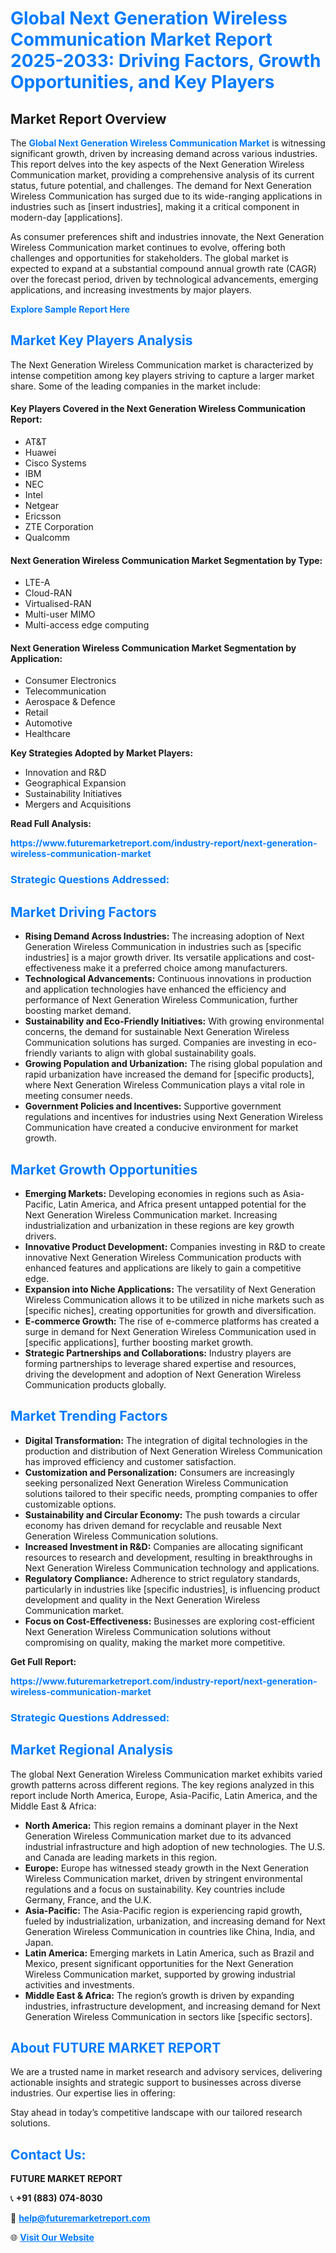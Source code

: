 <h1 style="color: #007BFF;">Global Next Generation Wireless Communication Market Report 2025-2033: Driving Factors, Growth Opportunities, and Key Players</h1>

<section id="overview">
<h2>Market Report Overview</h2>
<p>The <a href="https://www.futuremarketreport.com/industry-report/next-generation-wireless-communication-market" style="color: #007BFF; text-decoration: none;"><strong>Global Next Generation Wireless Communication Market</strong></a> is witnessing significant growth, driven by increasing demand across various industries. This report delves into the key aspects of the Next Generation Wireless Communication market, providing a comprehensive analysis of its current status, future potential, and challenges. The demand for Next Generation Wireless Communication has surged due to its wide-ranging applications in industries such as [insert industries], making it a critical component in modern-day [applications].</p>
<p>As consumer preferences shift and industries innovate, the Next Generation Wireless Communication market continues to evolve, offering both challenges and opportunities for stakeholders. The global market is expected to expand at a substantial compound annual growth rate (CAGR) over the forecast period, driven by technological advancements, emerging applications, and increasing investments by major players.</p>
</section>

<section id="overview">
<p><a href="https://www.futuremarketreport.com/request-sample/reportId=63718" style="color: #007BFF; text-decoration: none;"><strong>Explore Sample Report Here</strong></a></p>
</section>

<section id="key-players">
<h2 style="color: #007BFF;">Market Key Players Analysis</h2>
<p>The Next Generation Wireless Communication market is characterized by intense competition among key players striving to capture a larger market share. Some of the leading companies in the market include:</p>
<h4>Key Players Covered in the Next Generation Wireless Communication Report:</h4>
<ul><li>AT&amp;T</li><li>Huawei</li><li>Cisco Systems</li><li>IBM</li><li>NEC</li><li>Intel</li><li>Netgear</li><li>Ericsson</li><li>ZTE Corporation</li><li>Qualcomm</li></ul>
<h4>Next Generation Wireless Communication Market Segmentation by Type:</h4>
<ul><li>LTE-A</li><li>Cloud-RAN</li><li>Virtualised-RAN</li><li>Multi-user MIMO</li><li>Multi-access edge computing</li></ul>

<h4>Next Generation Wireless Communication Market Segmentation by Application:</h4>
<ul><li>Consumer Electronics</li><li>Telecommunication</li><li>Aerospace &amp; Defence</li><li>Retail</li><li>Automotive</li><li>Healthcare</li></ul>
<p><strong>Key Strategies Adopted by Market Players:</strong></p>
<ul>
<li>Innovation and R&D</li>
<li>Geographical Expansion</li>
<li>Sustainability Initiatives</li>
<li>Mergers and Acquisitions</li>
</ul>
</section>

<section>
<p><strong>Read Full Analysis: </strong></p><a href="https://www.futuremarketreport.com/industry-report/next-generation-wireless-communication-market" style="color: #007BFF; text-decoration: none;"><strong>https://www.futuremarketreport.com/industry-report/next-generation-wireless-communication-market</strong></a>
<h3 style="color: #007BFF;">Strategic Questions Addressed:</h3>
</section>

<section id="driving-factors">
<h2 style="color: #007BFF;">Market Driving Factors</h2>
<ul>
<li><strong>Rising Demand Across Industries:</strong> The increasing adoption of Next Generation Wireless Communication in industries such as [specific industries] is a major growth driver. Its versatile applications and cost-effectiveness make it a preferred choice among manufacturers.</li>
<li><strong>Technological Advancements:</strong> Continuous innovations in production and application technologies have enhanced the efficiency and performance of Next Generation Wireless Communication, further boosting market demand.</li>
<li><strong>Sustainability and Eco-Friendly Initiatives:</strong> With growing environmental concerns, the demand for sustainable Next Generation Wireless Communication solutions has surged. Companies are investing in eco-friendly variants to align with global sustainability goals.</li>
<li><strong>Growing Population and Urbanization:</strong> The rising global population and rapid urbanization have increased the demand for [specific products], where Next Generation Wireless Communication plays a vital role in meeting consumer needs.</li>
<li><strong>Government Policies and Incentives:</strong> Supportive government regulations and incentives for industries using Next Generation Wireless Communication have created a conducive environment for market growth.</li>
</ul>
</section>

<section id="growth-opportunities">
<h2 style="color: #007BFF;">Market Growth Opportunities</h2>
<ul>
<li><strong>Emerging Markets:</strong> Developing economies in regions such as Asia-Pacific, Latin America, and Africa present untapped potential for the Next Generation Wireless Communication market. Increasing industrialization and urbanization in these regions are key growth drivers.</li>
<li><strong>Innovative Product Development:</strong> Companies investing in R&D to create innovative Next Generation Wireless Communication products with enhanced features and applications are likely to gain a competitive edge.</li>
<li><strong>Expansion into Niche Applications:</strong> The versatility of Next Generation Wireless Communication allows it to be utilized in niche markets such as [specific niches], creating opportunities for growth and diversification.</li>
<li><strong>E-commerce Growth:</strong> The rise of e-commerce platforms has created a surge in demand for Next Generation Wireless Communication used in [specific applications], further boosting market growth.</li>
<li><strong>Strategic Partnerships and Collaborations:</strong> Industry players are forming partnerships to leverage shared expertise and resources, driving the development and adoption of Next Generation Wireless Communication products globally.</li>
</ul>
</section>

<section id="trending-factors">
<h2 style="color: #007BFF;">Market Trending Factors</h2>
<ul>
<li><strong>Digital Transformation:</strong> The integration of digital technologies in the production and distribution of Next Generation Wireless Communication has improved efficiency and customer satisfaction.</li>
<li><strong>Customization and Personalization:</strong> Consumers are increasingly seeking personalized Next Generation Wireless Communication solutions tailored to their specific needs, prompting companies to offer customizable options.</li>
<li><strong>Sustainability and Circular Economy:</strong> The push towards a circular economy has driven demand for recyclable and reusable Next Generation Wireless Communication solutions.</li>
<li><strong>Increased Investment in R&D:</strong> Companies are allocating significant resources to research and development, resulting in breakthroughs in Next Generation Wireless Communication technology and applications.</li>
<li><strong>Regulatory Compliance:</strong> Adherence to strict regulatory standards, particularly in industries like [specific industries], is influencing product development and quality in the Next Generation Wireless Communication market.</li>
<li><strong>Focus on Cost-Effectiveness:</strong> Businesses are exploring cost-efficient Next Generation Wireless Communication solutions without compromising on quality, making the market more competitive.</li>
</ul>
</section>

<section>
<p><strong>Get Full Report: </strong></p><a href="https://www.futuremarketreport.com/industry-report/next-generation-wireless-communication-market" style="color: #007BFF; text-decoration: none;"><strong>https://www.futuremarketreport.com/industry-report/next-generation-wireless-communication-market</strong></a>
<h3 style="color: #007BFF;">Strategic Questions Addressed:</h3>
</section>


<section id="regional-analysis">
<h2 style="color: #007BFF;">Market Regional Analysis</h2>
<p>The global Next Generation Wireless Communication market exhibits varied growth patterns across different regions. The key regions analyzed in this report include North America, Europe, Asia-Pacific, Latin America, and the Middle East & Africa:</p>
<ul>
<li><strong>North America:</strong> This region remains a dominant player in the Next Generation Wireless Communication market due to its advanced industrial infrastructure and high adoption of new technologies. The U.S. and Canada are leading markets in this region.</li>
<li><strong>Europe:</strong> Europe has witnessed steady growth in the Next Generation Wireless Communication market, driven by stringent environmental regulations and a focus on sustainability. Key countries include Germany, France, and the U.K.</li>
<li><strong>Asia-Pacific:</strong> The Asia-Pacific region is experiencing rapid growth, fueled by industrialization, urbanization, and increasing demand for Next Generation Wireless Communication in countries like China, India, and Japan.</li>
<li><strong>Latin America:</strong> Emerging markets in Latin America, such as Brazil and Mexico, present significant opportunities for the Next Generation Wireless Communication market, supported by growing industrial activities and investments.</li>
<li><strong>Middle East & Africa:</strong> The region’s growth is driven by expanding industries, infrastructure development, and increasing demand for Next Generation Wireless Communication in sectors like [specific sectors].</li>
</ul>
</section>

<footer>
<h2 style="color: #007BFF;">About FUTURE MARKET REPORT</h2>
<p>We are a trusted name in market research and advisory services, delivering actionable insights and strategic support to businesses across diverse industries. Our expertise lies in offering:</p>

<p>Stay ahead in today’s competitive landscape with our tailored research solutions.</p>

<h2 style="color: #007BFF;">Contact Us:</h2>
<p><strong>FUTURE MARKET REPORT</strong></p>
<p>📞 <strong>+91 (883) 074-8030</strong></p>
<p>📧 <strong><a href="mailto:help@futuremarketreport.com" style="color: #007BFF;">help@futuremarketreport.com</a></strong></p>
<p>🌐 <strong><a href="https://www.futuremarketreport.com/" style="color: #007BFF;">Visit Our Website</a></strong></p>
</footer>